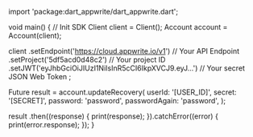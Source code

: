 import 'package:dart_appwrite/dart_appwrite.dart';

void main() { // Init SDK
  Client client = Client();
  Account account = Account(client);

  client
    .setEndpoint('https://cloud.appwrite.io/v1') // Your API Endpoint
    .setProject('5df5acd0d48c2') // Your project ID
    .setJWT('eyJhbGciOiJIUzI1NiIsInR5cCI6IkpXVCJ9.eyJ...') // Your secret JSON Web Token
  ;

  Future result = account.updateRecovery(
    userId: '[USER_ID]',
    secret: '[SECRET]',
    password: 'password',
    passwordAgain: 'password',
  );

  result
    .then((response) {
      print(response);
    }).catchError((error) {
      print(error.response);
  });
}